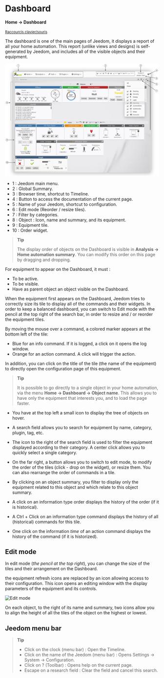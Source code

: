 # Dashboard
**Home → Dashboard**

<small>[Raccourcis clavier/souris](shortcuts.md)</small>

The dashboard is one of the main pages of Jeedom, it displays a report of all your home automation.
This report (unlike views and designs) is self-generated by Jeedom, and includes all of the visible objects and their equipment.

![Dashboard](./images/doc-dashboard-legends.png)

- 1 : Jeedom main menu.
- 2 : Global Summary.
- 3 : Browser time, shortcut to Timeline.
- 4 : Button to access the documentation of the current page.
- 5 : Name of your Jeedom, shortcut to configuration.
- 6 : Edit mode (Reorder / resize tiles).
- 7 : Filter by categories.
- 8 : Object : Icon, name and summary, and its equipment.
- 9 : Equipment tile.
- 10 : Order widget.

> **Tip**
>
> The display order of objects on the Dashboard is visible in **Analysis → Home automation summary**. You can modify this order on this page by dragging and dropping.

For equipment to appear on the Dashboard, it must :
- To be active.
- To be visible.
- Have as parent object an object visible on the Dashboard.

When the equipment first appears on the Dashboard, Jeedom tries to correctly size its tile to display all of the commands and their widgets.
In order to keep a balanced dashboard, you can switch to Edit mode with the pencil at the top right of the search bar, in order to resize and / or reorder the equipment tiles.

By moving the mouse over a command, a colored marker appears at the bottom left of the tile:
- Blue for an info command. If it is logged, a click on it opens the log window.
- Orange for an action command. A click will trigger the action.

In addition, you can click on the title of the tile (the name of the equipment) to directly open the configuration page of this equipment.

> **Tip**
>
> It is possible to go directly to a single object in your home automation, via the menu **Home → Dashboard → Object name**.
> This allows you to have only the equipment that interests you, and to load the page faster.

- You have at the top left a small icon to display the tree of objects on hover.
- A search field allows you to search for equipment by name, category, plugin, tag, etc.
- The icon to the right of the search field is used to filter the equipment displayed according to their category. A center click allows you to quickly select a single category.
- On the far right, a button allows you to switch to edit mode, to modify the order of the tiles (click - drop on the widget), or resize them. You can also rearrange the order of commands in a tile.

- By clicking on an object summary, you filter to display only the equipment related to this object and which relate to this object summary.

- A click on an information type order displays the history of the order (if it is historical).
- A Ctrl + Click on an information type command displays the history of all (historical) commands for this tile.
- One click on the information *time* of an action command displays the history of the command (if it is historized).


## Edit mode

In edit mode (*the pencil at the top right*), you can change the size of the tiles and their arrangement on the Dashboard.

the equipment refresh icons are replaced by an icon allowing access to their configuration. This icon opens an editing window with the display parameters of the equipment and its controls.

![Edit mode](./images/EditDashboardModal.gif)

On each object, to the right of its name and summary, two icons allow you to align the height of all the tiles of the object on the highest or lowest.

## Jeedom menu bar

> **Tip**
>
> - Click on the clock (menu bar) : Open the Timeline.
> - Click on the name of the Jeedom (menu bar) : Opens Settings → System → Configuration.
> - Click on ? (Toolbar) : Opens help on the current page.
> - Escape on a research field : Clear the field and cancel this search.
